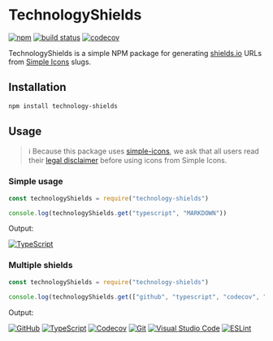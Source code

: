 # TechnologyShields
 
[![npm](https://img.shields.io/npm/v/technology-shields)](https://www.npmjs.com/package/technology-shields) [![build status](https://img.shields.io/github/workflow/status/MrBartusek/TechnologyShields/build)](https://github.com/MrBartusek/TechnologyShields/actions) [![codecov](https://codecov.io/gh/MrBartusek/TechnologyShields/branch/main/graph/badge.svg?token=7QK6LoXvv7)](https://codecov.io/gh/MrBartusek/TechnologyShields)

TechnologyShields is a simple NPM package for generating [shields.io](https://shields.io) URLs from [Simple Icons](https://simpleicons.org) slugs.

## Installation

```bash
npm install technology-shields
```

## Usage

> ℹ️ Because this package uses [simple-icons](https://github.com/simple-icons/simple-icons), we ask that all users read their [legal disclaimer](https://github.com/simple-icons/simple-icons/blob/develop/DISCLAIMER.md) before using icons from Simple Icons.

### Simple usage

```js
const technologyShields = require("technology-shields")

console.log(technologyShields.get("typescript", "MARKDOWN"))
```

Output:

[![TypeScript](https://img.shields.io/badge/-TypeScript-3178C6?style=flat-square&logo=typescript&logoColor=white)](https://www.typescriptlang.org/)

### Multiple shields

```js
const technologyShields = require("technology-shields")

console.log(technologyShields.get(["github", "typescript", "codecov", "git", "visualstudiocode", "eslint"], "MARKDOWN"))
```

Output:

[![GitHub](https://img.shields.io/badge/-GitHub-181717?style=flat-square&logo=github&logoColor=white)](https://github.com/) [![TypeScript](https://img.shields.io/badge/-TypeScript-3178C6?style=flat-square&logo=typescript&logoColor=white)](https://www.typescriptlang.org/) [![Codecov](https://img.shields.io/badge/-Codecov-F01F7A?style=flat-square&logo=codecov&logoColor=white)](https://codecov.io/) [![Git](https://img.shields.io/badge/-Git-F05032?style=flat-square&logo=git&logoColor=white)](http://git-scm.com/) [![Visual Studio Code](https://img.shields.io/badge/-Visual_Studio_Code-007ACC?style=flat-square&logo=visualstudiocode&logoColor=white)](https://commons.wikimedia.org/) [![ESLint](https://img.shields.io/badge/-ESLint-4B32C3?style=flat-square&logo=eslint&logoColor=white)](https://eslint.org/)